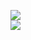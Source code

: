 [![](https://img.shields.io/badge/Made%20With-Github%20Spray-lightgrey.svg?style=for-the-badge&logo=github)](https://github.com/Annihil/github-spray#28073)  
[![](https://i.imgur.com/2DrTn0Z.gif)](https://github.com/Annihil/github-spray)